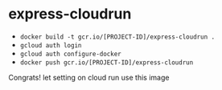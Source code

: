 # express-cloudrun

- ```docker build -t gcr.io/[PROJECT-ID]/express-cloudrun .``` 
- ```gcloud auth login```
- ```gcloud auth configure-docker```
- ```docker push gcr.io/[PROJECT-ID]/express-cloudrun```

Congrats! let setting on cloud run use this image 
